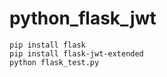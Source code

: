 # python_flask_jwt

    pip install flask
    pip install flask-jwt-extended
    python flask_test.py

